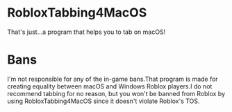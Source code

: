 # RobloxTabbing4MacOS
That's just...a program that helps you to tab on macOS!
# Bans
I'm not responsible for any of the in-game bans.That program is made for creating equality between macOS and Windows Roblox players.I do not recommend tabbing for no reason, but you won't be banned from Roblox by using RobloxTabbing4MacOS since it doesn't violate Roblox's TOS.
